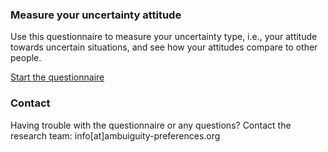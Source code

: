 ### Measure your uncertainty attitude

Use this questionnaire to measure your uncertainty type, i.e., your attitude towards uncertain situations, and see how your attitudes compare to other people.

[Start the questionnaire](https://survey.ambiguity-preferences.org/join/nrem6ex3h3/)

### Contact

Having trouble with the questionnaire or any questions? Contact the research team: info[at]ambuiguity-preferences.org
